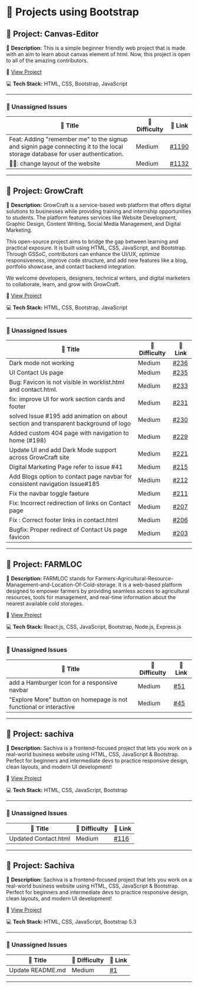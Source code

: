 # 🚀 Projects using Bootstrap

## 📌 Project: Canvas-Editor

📝 **Description:** This is a simple beginner friendly web project that is made with an aim to learn about canvas element of html. Now, this project is open to all of the amazing contributors.

🔗 [View Project](https://github.com/vishanurag/Canvas-Editor/)

💻 **Tech Stack:** HTML, CSS, Bootstrap, JavaScript

---

### 🐛 Unassigned Issues

| 🔖 Title | 🎯 Difficulty | 🔗 Link |
|----------|----------------|---------|
| Feat:  Adding "remember me" to the signup and signin page connecting it to the local storage database for user authentication. | Medium | [#1190](https://github.com/vishanurag/Canvas-Editor/issues/1190) |
| 🧑‍💻:  change  layout of the website | Medium | [#1132](https://github.com/vishanurag/Canvas-Editor/issues/1132) |

---

## 📌 Project: GrowCraft

📝 **Description:** GrowCraft is a service-based web platform that offers digital solutions to businesses while providing training and internship opportunities to students. The platform features services like Website Development, Graphic Design, Content Writing, Social Media Management, and Digital Marketing.
 
 This open-source project aims to bridge the gap between learning and practical exposure. It is built using HTML, CSS, JavaScript, and Bootstrap. Through GSSoC, contributors can enhance the UI/UX, optimize responsiveness, improve code structure, and add new features like a blog, portfolio showcase, and contact backend integration.
 
 We welcome developers, designers, technical writers, and digital marketers to collaborate, learn, and grow with GrowCraft.

🔗 [View Project](https://github.com/gyanshankar1708/GrowCraft)

💻 **Tech Stack:** HTML, CSS, Bootstrap, JavaScript

---

### 🐛 Unassigned Issues

| 🔖 Title | 🎯 Difficulty | 🔗 Link |
|----------|----------------|---------|
| Dark mode not working | Medium | [#236](https://github.com/gyanshankar1708/GrowCraft/issues/236) |
| UI Contact Us page | Medium | [#235](https://github.com/gyanshankar1708/GrowCraft/issues/235) |
| Bug: Favicon is not visible in worklist.html and contact.html. | Medium | [#233](https://github.com/gyanshankar1708/GrowCraft/issues/233) |
| fix: improve UI for work section cards and footer | Medium | [#231](https://github.com/gyanshankar1708/GrowCraft/pull/231) |
| solved Issue #195 add animation on about section and transparent background of logo | Medium | [#230](https://github.com/gyanshankar1708/GrowCraft/pull/230) |
| Added custom 404 page with navigation to home (#198) | Medium | [#229](https://github.com/gyanshankar1708/GrowCraft/pull/229) |
| Update UI and add Dark Mode support across GrowCraft site | Medium | [#221](https://github.com/gyanshankar1708/GrowCraft/pull/221) |
| Digital Marketing Page refer to issue #41 | Medium | [#215](https://github.com/gyanshankar1708/GrowCraft/pull/215) |
| Add Blogs option to contact page navbar for consistent navigation Issue#185 | Medium | [#212](https://github.com/gyanshankar1708/GrowCraft/pull/212) |
| Fix the navbar toggle faeture | Medium | [#211](https://github.com/gyanshankar1708/GrowCraft/pull/211) |
| Fix: Incorrect redirection of links on Contact page | Medium | [#207](https://github.com/gyanshankar1708/GrowCraft/pull/207) |
| Fix : Correct footer links in contact.html | Medium | [#206](https://github.com/gyanshankar1708/GrowCraft/pull/206) |
| Bugfix: Proper redirect of Contact Us page favicon | Medium | [#203](https://github.com/gyanshankar1708/GrowCraft/pull/203) |

---

## 📌 Project: FARMLOC

📝 **Description:** FARMLOC stands for Farmers-Agricultural-Resource-Management-and-Location-Of-Cold-storage.
 It is a web-based platform designed to empower farmers by providing seamless access to agricultural resources, tools for management, and real-time information about the nearest available cold storages.

🔗 [View Project](https://github.com/Pujan-sarkar/FARMLOC)

💻 **Tech Stack:** React.js, CSS, JavaScript, Bootstrap, Node.js, Express.js

---

### 🐛 Unassigned Issues

| 🔖 Title | 🎯 Difficulty | 🔗 Link |
|----------|----------------|---------|
| add a Hamburger Icon for a responsive navbar | Medium | [#51](https://github.com/Pujan-sarkar/FARMLOC/issues/51) |
| "Explore More" button on homepage is not functional or interactive | Medium | [#45](https://github.com/Pujan-sarkar/FARMLOC/issues/45) |

---

## 📌 Project: sachiva

📝 **Description:** Sachiva is a frontend-focused project that lets you work on a real-world business website using HTML, CSS, JavaScript & Bootstrap. Perfect for beginners and intermediate devs to practice responsive design, clean layouts, and modern UI development!

🔗 [View Project](https://github.com/sachiva1/sachiva)

💻 **Tech Stack:** HTML, CSS, JavaScript, Bootstrap

---

### 🐛 Unassigned Issues

| 🔖 Title | 🎯 Difficulty | 🔗 Link |
|----------|----------------|---------|
| Updated Contact.html | Medium | [#116](https://github.com/sachiva1/sachiva/pull/116) |

---

## 📌 Project: Sachiva

📝 **Description:** Sachiva is a frontend-focused project that lets you work on a real-world business website using HTML, CSS, JavaScript & Bootstrap. Perfect for beginners and intermediate devs to practice responsive design, clean layouts, and modern UI development!

🔗 [View Project](https://github.com/sumitrathor1/sachiva)

💻 **Tech Stack:** HTML, CSS, JavaScript, Bootstrap 5.3

---

### 🐛 Unassigned Issues

| 🔖 Title | 🎯 Difficulty | 🔗 Link |
|----------|----------------|---------|
| Update README.md | Medium | [#1](https://github.com/sumitrathor1/sachiva/pull/1) |

---


